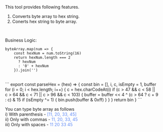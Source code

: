 This tool provides following features.  
1. Converts byte array to hex string.  
2. Conerts hex string to byte array.  
<br />

Business Logic:  
<span style="color: #618BF7;">
  ```
  byteArray.map(num => {
      const hexNum = num.toString(16)
      return hexNum.length === 2
        ? hexNum
        : '0' + hexNum
      }).join('')
  ```
  <br />
  ```
  export const parseHex = (hex) => {
    const bin = [], i, c, isEmpty = 1, buffer
    for (i = 0; i < hex.length; i++) {
      c = hex.charCodeAt(i)
      if (c > 47 && c < 58 || c > 64 && c < 71 || c > 96 && c < 103) {
        buffer = buffer << 4 ^ (c > 64 ? c + 9 : c) & 15
        if (isEmpty ^= 1) {
          bin.push(buffer & 0xff)
        }
      }
    }
    return bin
  }
  ```  
</span>  

<br />

You can type byte array as follows  
i) With parenthesis - <span style="color: #618BF7;">[11, 20, 33, 45]</span>  
ii) Only with commas - <span style="color: #618BF7;">11, 20, 33, 45</span>  
iii) Only with spaces - <span style="color: #618BF7;">11 20 33 45</span>  
